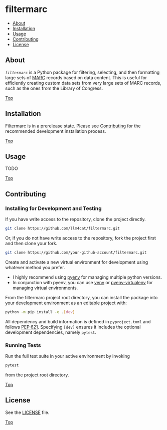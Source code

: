 filtermarc
==========

* [About](#about)
* [Installation](#installation)
* [Usage](#usage)
* [Contributing](#contributing)
* [License](#license)


## About

*`filtermarc`* is a Python package for filtering, selecting, and then
formatting large sets of [MARC][about-marc] records based on data content. This
is useful for efficiently creating custom data sets from very large sets of
MARC records, such as the ones from the Library of Congress.

[Top](#top)


## Installation

Filtermarc is in a prerelease state. Please see [Contributing](#contributing)
for the recommended development installation process.

[Top](#top)


## Usage

TODO

[Top](#top)


## Contributing

### Installing for Development and Testing

If you have write access to the repository, clone the project directly.

```bash
git clone https://github.com/llm4cat/filtermarc.git
```

Or, if you do not have write access to the repository, fork the project first
and then clone your fork.

```bash
git clone https://github.com/your-github-account/filtermarc.git
```

Create and activate a new virtual environment for development using whatever
method you prefer.

- I highly recommend using [pyenv] for managing multiple python versions.
- In conjunction with pyenv, you can use [venv] or [pyenv-virtualenv] for
  managing virtual environments.

From the filtermarc project root directory, you can install the package into
your development environment as an editable project with:

```bash
python -m pip install -e .[dev]
```

All dependency and build information is defined in `pyproject.toml` and follows
[PEP 621][pep-621]. Specifying `[dev]` ensures it includes the optional
development dependencies, namely `pytest`.

### Running Tests

Run the full test suite in your active environment by invoking

```bash
pytest
```

from the project root directory.

[Top](#top)


## License

See the [LICENSE](LICENSE) file.

[Top](#top)


[about-marc]: https://en.wikipedia.org/wiki/MARC_standards
[pep-621]: https://peps.python.org/pep-0621/
[pyenv]: https://github.com/pyenv/pyenv
[pyenv-virtualenv]: https://github.com/pyenv/pyenv-virtualenv
[venv]: https://docs.python.org/3/library/venv.html
